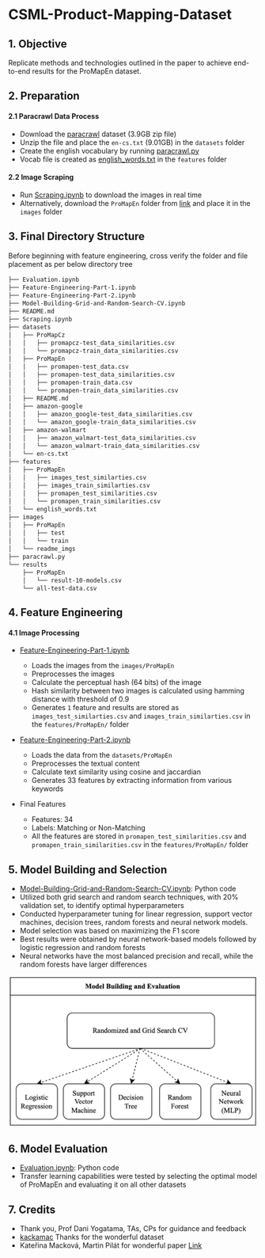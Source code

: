 # CSML-Product-Mapping-Dataset


## 1. Objective
Replicate methods and technologies outlined in the paper to achieve end-to-end results for the ProMapEn dataset.


## 2. Preparation

#### 2.1 Paracrawl Data Process
* Download the [paracrawl](https://web-language-models.s3.us-east-1.amazonaws.com/paracrawl/release9/en-cs/en-cs.txt.gz) dataset (3.9GB zip file)
* Unzip the file and place the `en-cs.txt` (9.01GB) in the `datasets` folder
* Create the english vocabulary by running [paracrawl.py](paracrawl.py)
* Vocab file is created as [english_words.txt](features/english_words.txt) in the `features` folder

#### 2.2 Image Scraping
* Run [Scraping.ipynb](Scraping.ipynb) to download the images in real time
* Alternatively, download the `ProMapEn` folder from [link](https://drive.google.com/drive/folders/1hfqp-LqDahBHWRcAtenxlIlQf0K3yzJH) and place it in the `images` folder


## 3. Final Directory Structure
Before beginning with feature engineering, cross verify the folder and file placement as per below directory tree

```
├── Evaluation.ipynb
├── Feature-Engineering-Part-1.ipynb
├── Feature-Engineering-Part-2.ipynb
├── Model-Building-Grid-and-Random-Search-CV.ipynb
├── README.md
├── Scraping.ipynb
├── datasets
│   ├── ProMapCz
│   │   ├── promapcz-test_data_similarities.csv
│   │   └── promapcz-train_data_similarities.csv
│   ├── ProMapEn
│   │   ├── promapen-test_data.csv
│   │   ├── promapen-test_data_similarities.csv
│   │   ├── promapen-train_data.csv
│   │   └── promapen-train_data_similarities.csv
│   ├── README.md
│   ├── amazon-google
│   │   ├── amazon_google-test_data_similarities.csv
│   │   └── amazon_google-train_data_similarities.csv
│   ├── amazon-walmart
│   │   ├── amazon_walmart-test_data_similarities.csv
│   │   └── amazon_walmart-train_data_similarities.csv
│   └── en-cs.txt
├── features
│   ├── ProMapEn
│   │   ├── images_test_similarties.csv
│   │   ├── images_train_similarties.csv
│   │   ├── promapen_test_similarities.csv
│   │   └── promapen_train_similarities.csv
│   └── english_words.txt
├── images
│   ├── ProMapEn
│   │   ├── test
│   │   └── train
│   └── readme_imgs
├── paracrawl.py
└── results
    ├── ProMapEn
    │   └── result-10-models.csv
    └── all-test-data.csv
```


## 4. Feature Engineering

#### 4.1 Image Processing
* [Feature-Engineering-Part-1.ipynb](Feature-Engineering-Part-1.ipynb)
  * Loads the images from the `images/ProMapEn`
  * Preprocesses the images
  * Calculate the perceptual hash (64 bits) of the image 
  * Hash similarity between two images is calculated using hamming distance with threshold of 0.9
  * Generates `1` feature and results are stored as `images_test_similarties.csv` and `images_train_similarties.csv` in the `features/ProMapEn/` folder


* [Feature-Engineering-Part-2.ipynb](Feature-Engineering-Part-2.ipynb)
  * Loads the data from the `datasets/ProMapEn`
  * Preprocesses the textual content
  * Calculate text similarity using cosine and jaccardian 
  * Generates 33 features by extracting information from various keywords

* Final Features
  * Features: 34
  * Labels: Matching or Non-Matching 
  * All the features are stored in `promapen_test_similarities.csv` and `promapen_train_similarities.csv` in the `features/ProMapEn/` folder


## 5. Model Building and Selection
* [Model-Building-Grid-and-Random-Search-CV.ipynb](Model-Building-Grid-and-Random-Search-CV.ipynb): Python code
* Utilized both grid search and random search techniques, with 20% validation set, to identify optimal hyperparameters
* Conducted hyperparameter tuning for linear regression, support vector machines, decision trees, random forests and neural network models.
* Model selection was based on maximizing the F1 score
* Best results were obtained by neural network-based models followed by logistic regression and random forests
* Neural networks have the most balanced precision and recall, while the random forests have larger differences

![alt](images/readme_imgs/ModelSelection.png)


## 6. Model Evaluation
* [Evaluation.ipynb](Evaluation.ipynb): Python code
* Transfer learning capabilities were tested by selecting the optimal model of ProMapEn and evaluating it on all other datasets


## 7. Credits
* Thank you, Prof Dani Yogatama, TAs, CPs for guidance and feedback
* [kackamac](https://github.com/kackamac/Product-Mapping-Datasets) Thanks for the wonderful dataset
* Kateřina Macková, Martin Pilát for wonderful paper [Link](https://arxiv.org/pdf/2309.06882.pdf)